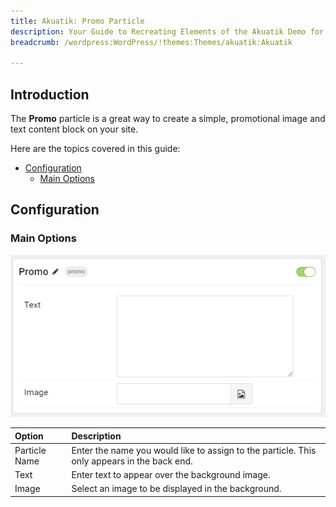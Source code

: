 ```yaml
---
title: Akuatik: Promo Particle
description: Your Guide to Recreating Elements of the Akuatik Demo for WordPress
breadcrumb: /wordpress:WordPress/!themes:Themes/akuatik:Akuatik

---
```


## Introduction

The **Promo** particle is a great way to create a simple, promotional image and text content block on your site.

Here are the topics covered in this guide:

* [Configuration](#configuration)
    - [Main Options](#main-options)

## Configuration

### Main Options 

![](assets/particle_promo2.png)

| Option        | Description                                                                                 |
| :-----        | :-----                                                                                      |
| Particle Name | Enter the name you would like to assign to the particle. This only appears in the back end. |
| Text          | Enter text to appear over the background image.                                             |
| Image         | Select an image to be displayed in the background.                                          |